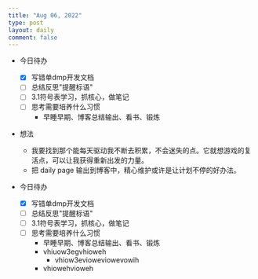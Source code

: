 ```yaml
---
title: "Aug 06, 2022"
type: post
layout: daily
comment: false
---
```


- 今日待办
  - [X] 写错单dmp开发文档
  - [ ] 总结反思"提醒标语"
  - [ ] 3.1符号表学习，抓核心，做笔记
  - [ ] 思考需要培养什么习惯
    - 早睡早期、博客总结输出、看书、锻炼

- 想法
  - 我要找到那个能每天驱动我不断去积累，不会迷失的点。它就想游戏的复活点，可以让我获得重新出发的力量。
  - 把 daily page 输出到博客中，精心维护或许是让计划不停的好办法。

- 今日待办
  - [X] 写错单dmp开发文档
  - [ ] 总结反思"提醒标语"
  - [ ] 3.1符号表学习，抓核心，做笔记
  - [ ] 思考需要培养什么习惯
    - 早睡早期、博客总结输出、看书、锻炼
    - vhiuow3egvhioweh
      - vhiow3evioweviowevowih 
    - vhiowehvioweh

